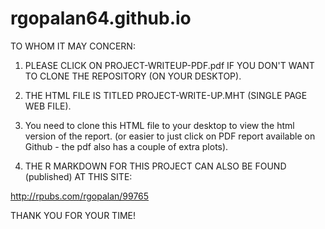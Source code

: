 # rgopalan64.github.io

TO WHOM IT MAY CONCERN:

1. PLEASE CLICK ON PROJECT-WRITEUP-PDF.pdf IF YOU DON'T WANT TO CLONE THE REPOSITORY (ON YOUR DESKTOP).  
2. THE HTML FILE IS TITLED PROJECT-WRITE-UP.MHT (SINGLE PAGE WEB FILE).  
3. You need to clone this HTML file to your desktop to view the html version of the report. 
(or easier to just click on PDF report available on Github - the pdf also has a couple of extra plots).

4. THE R MARKDOWN FOR THIS PROJECT CAN ALSO BE FOUND (published) AT THIS SITE:

http://rpubs.com/rgopalan/99765

THANK YOU FOR YOUR TIME!
